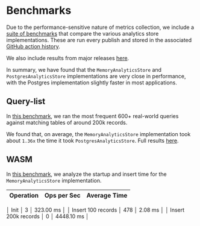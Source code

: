# Benchmarks

Due to the performance-sensitive nature of metrics collection, we include a [suite of benchmarks](https://github.com/powerhouse-inc/analytics-engine/tree/main/benchmarks) that compare the various analytics store implementations. These are run every publish and stored in the associated [GitHub action history](https://github.com/powerhouse-inc/analytics-engine/actions/runs/12123429624/job/33798972072).

We also include results from major releases [here](https://github.com/powerhouse-inc/analytics-engine/tree/main/benchmarks/results).

In summary, we have found that the `MemoryAnalyticsStore` and `PostgresAnalyticsStore` implementations are very close in performance, with the Postgres implementation slightly faster in most applications.

## Query-list

In [this benchmark](https://github.com/powerhouse-inc/analytics-engine/blob/main/benchmarks/results/query-list/), we ran the most frequent 600+ real-world queries against matching tables of around 200k records.

We found that, on average, the `MemoryAnalyticsStore` implementation took about `1.36x` the time it took `PostgresAnalyticsStore`. Full results [here](https://github.com/powerhouse-inc/analytics-engine/blob/main/benchmarks/results/query-list/pglite.txt).

## WASM

In [this benchmark](https://github.com/powerhouse-inc/analytics-engine/blob/main/benchmarks/results/wasm/), we analyze the startup and insert time for the `MemoryAnalyticsStore` implementation.


| Operation           | Ops per Sec | Average  Time |
| ------------------- | ----------- | ------------- |
│ Init                │ 3           │ 323.00 ms     │
│ Insert 100 records  │ 478         │ 2.08 ms       │
│ Insert 200k records │ 0           │ 4448.10 ms    │
